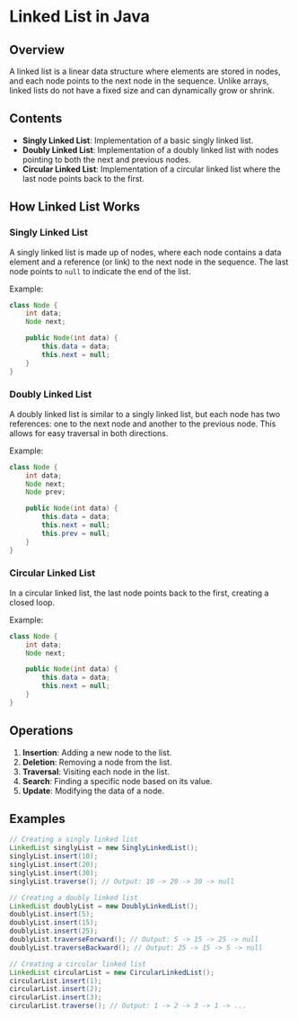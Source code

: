# Linked List in Java

## Overview
A linked list is a linear data structure where elements are stored in nodes, and each node points to the next node in 
the sequence. Unlike arrays, linked lists do not have a fixed size and can dynamically grow or shrink.

## Contents
- **Singly Linked List**: Implementation of a basic singly linked list.
- **Doubly Linked List**: Implementation of a doubly linked list with nodes pointing to both the next and previous nodes.
- **Circular Linked List**: Implementation of a circular linked list where the last node points back to the first.

## How Linked List Works

### Singly Linked List
A singly linked list is made up of nodes, where each node contains a data element and a reference (or link) to the next 
node in the sequence. The last node points to `null` to indicate the end of the list.

Example:
```java
class Node {
    int data;
    Node next;

    public Node(int data) {
        this.data = data;
        this.next = null;
    }
}
```

### Doubly Linked List
A doubly linked list is similar to a singly linked list, but each node has two references: one to the next node and 
another to the previous node. This allows for easy traversal in both directions.

Example:
```java
class Node {
    int data;
    Node next;
    Node prev;

    public Node(int data) {
        this.data = data;
        this.next = null;
        this.prev = null;
    }
}
```

### Circular Linked List
In a circular linked list, the last node points back to the first, creating a closed loop.

Example:
```java
class Node {
    int data;
    Node next;

    public Node(int data) {
        this.data = data;
        this.next = null;
    }
}
```

## Operations
1. **Insertion**: Adding a new node to the list.
2. **Deletion**: Removing a node from the list.
3. **Traversal**: Visiting each node in the list.
4. **Search**: Finding a specific node based on its value.
5. **Update**: Modifying the data of a node.

## Examples
```java
// Creating a singly linked list
LinkedList singlyList = new SinglyLinkedList();
singlyList.insert(10);
singlyList.insert(20);
singlyList.insert(30);
singlyList.traverse(); // Output: 10 -> 20 -> 30 -> null

// Creating a doubly linked list
LinkedList doublyList = new DoublyLinkedList();
doublyList.insert(5);
doublyList.insert(15);
doublyList.insert(25);
doublyList.traverseForward(); // Output: 5 -> 15 -> 25 -> null
doublyList.traverseBackward(); // Output: 25 -> 15 -> 5 -> null

// Creating a circular linked list
LinkedList circularList = new CircularLinkedList();
circularList.insert(1);
circularList.insert(2);
circularList.insert(3);
circularList.traverse(); // Output: 1 -> 2 -> 3 -> 1 -> ...
```
